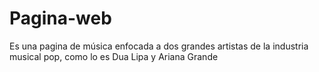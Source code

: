 # Pagina-web
Es una pagina de música enfocada a dos grandes artistas de la industria musical pop, como lo es Dua Lipa y Ariana Grande
